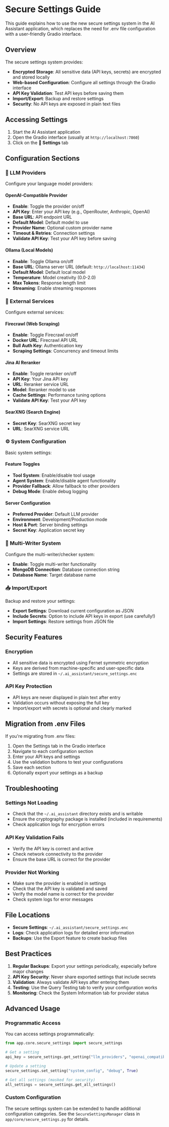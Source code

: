 # Secure Settings Guide

This guide explains how to use the new secure settings system in the AI Assistant application, which replaces the need for .env file configuration with a user-friendly Gradio interface.

## Overview

The secure settings system provides:
- **Encrypted Storage**: All sensitive data (API keys, secrets) are encrypted and stored locally
- **Web-based Configuration**: Configure all settings through the Gradio interface
- **API Key Validation**: Test API keys before saving them
- **Import/Export**: Backup and restore settings
- **Security**: No API keys are exposed in plain text files

## Accessing Settings

1. Start the AI Assistant application
2. Open the Gradio interface (usually at `http://localhost:7860`)
3. Click on the **🔐 Settings** tab

## Configuration Sections

### 🤖 LLM Providers

Configure your language model providers:

#### OpenAI-Compatible Provider
- **Enable**: Toggle the provider on/off
- **API Key**: Enter your API key (e.g., OpenRouter, Anthropic, OpenAI)
- **Base URL**: API endpoint URL
- **Default Model**: Default model to use
- **Provider Name**: Optional custom provider name
- **Timeout & Retries**: Connection settings
- **Validate API Key**: Test your API key before saving

#### Ollama (Local Models)
- **Enable**: Toggle Ollama on/off
- **Base URL**: Ollama server URL (default: `http://localhost:11434`)
- **Default Model**: Default local model
- **Temperature**: Model creativity (0.0-2.0)
- **Max Tokens**: Response length limit
- **Streaming**: Enable streaming responses

### 🔌 External Services

Configure external services:

#### Firecrawl (Web Scraping)
- **Enable**: Toggle Firecrawl on/off
- **Docker URL**: Firecrawl API URL
- **Bull Auth Key**: Authentication key
- **Scraping Settings**: Concurrency and timeout limits

#### Jina AI Reranker
- **Enable**: Toggle reranker on/off
- **API Key**: Your Jina API key
- **URL**: Reranker service URL
- **Model**: Reranker model to use
- **Cache Settings**: Performance tuning options
- **Validate API Key**: Test your API key

#### SearXNG (Search Engine)
- **Secret Key**: SearXNG secret key
- **URL**: SearXNG service URL

### ⚙️ System Configuration

Basic system settings:

#### Feature Toggles
- **Tool System**: Enable/disable tool usage
- **Agent System**: Enable/disable agent functionality
- **Provider Fallback**: Allow fallback to other providers
- **Debug Mode**: Enable debug logging

#### Server Configuration
- **Preferred Provider**: Default LLM provider
- **Environment**: Development/Production mode
- **Host & Port**: Server binding settings
- **Secret Key**: Application secret key

### 📝 Multi-Writer System

Configure the multi-writer/checker system:
- **Enable**: Toggle multi-writer functionality
- **MongoDB Connection**: Database connection string
- **Database Name**: Target database name

### 📥 Import/Export

Backup and restore your settings:
- **Export Settings**: Download current configuration as JSON
- **Include Secrets**: Option to include API keys in export (use carefully!)
- **Import Settings**: Restore settings from JSON file

## Security Features

### Encryption
- All sensitive data is encrypted using Fernet symmetric encryption
- Keys are derived from machine-specific and user-specific data
- Settings are stored in `~/.ai_assistant/secure_settings.enc`

### API Key Protection
- API keys are never displayed in plain text after entry
- Validation occurs without exposing the full key
- Import/export with secrets is optional and clearly marked

## Migration from .env Files

If you're migrating from .env files:

1. Open the Settings tab in the Gradio interface
2. Navigate to each configuration section
3. Enter your API keys and settings
4. Use the validation buttons to test your configurations
5. Save each section
6. Optionally export your settings as a backup

## Troubleshooting

### Settings Not Loading
- Check that the `~/.ai_assistant` directory exists and is writable
- Ensure the cryptography package is installed (included in requirements)
- Check application logs for encryption errors

### API Key Validation Fails
- Verify the API key is correct and active
- Check network connectivity to the provider
- Ensure the base URL is correct for the provider

### Provider Not Working
- Make sure the provider is enabled in settings
- Check that the API key is validated and saved
- Verify the model name is correct for the provider
- Check system logs for error messages

## File Locations

- **Secure Settings**: `~/.ai_assistant/secure_settings.enc`
- **Logs**: Check application logs for detailed error information
- **Backups**: Use the Export feature to create backup files

## Best Practices

1. **Regular Backups**: Export your settings periodically, especially before major changes
2. **API Key Security**: Never share exported settings that include secrets
3. **Validation**: Always validate API keys after entering them
4. **Testing**: Use the Query Testing tab to verify your configuration works
5. **Monitoring**: Check the System Information tab for provider status

## Advanced Usage

### Programmatic Access

You can access settings programmatically:

```python
from app.core.secure_settings import secure_settings

# Get a setting
api_key = secure_settings.get_setting("llm_providers", "openai_compatible", {}).get("api_key")

# Update a setting
secure_settings.set_setting("system_config", "debug", True)

# Get all settings (masked for security)
all_settings = secure_settings.get_all_settings()
```

### Custom Configuration

The secure settings system can be extended to handle additional configuration categories. See the `SecureSettingsManager` class in `app/core/secure_settings.py` for details.